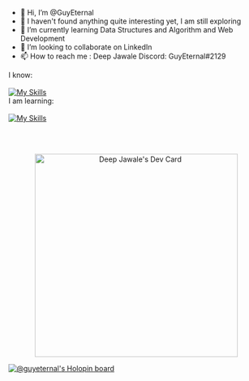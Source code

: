 
- 👋 Hi, I’m @GuyEternal
- 👀 I haven't found anything quite interesting yet, I am still exploring
- 🌱 I’m currently learning Data Structures and Algorithm and Web Development
- 💞️ I’m looking to collaborate on LinkedIn
- 📫 How to reach me :
Deep Jawale Discord: GuyEternal#2129

<!---
GuyEternal/GuyEternal is a ✨ special ✨ repository because its `README.md` (this file) appears on your GitHub profile.
You can click the Preview link to take a look at your changes.
--->

I know: 
<br> <br>
[![My Skills](https://skillicons.dev/icons?i=c,cpp,py,html,css,js,sass,linux,mysql)](https://skillicons.dev)
<br>
I am learning:<br><br>
[![My Skills](https://skillicons.dev/icons?i=react)](https://skillicons.dev)
</p>
<br><br>
<p align="center">
<a href="https://app.daily.dev/GuyEternal"><img src="https://api.daily.dev/devcards/50fcbdedfedb4e0d828101321d7e744e.png?r=2hk" width="400" alt="Deep Jawale's Dev Card"/></a>
</p>
<p align="center">

[![@guyeternal's Holopin board](https://holopin.io/api/user/board?user=guyeternal)](https://holopin.io/@guyeternal)
</p>
<!-- ![image](https://user-images.githubusercontent.com/99432276/202898731-9946bb52-3df7-449d-975e-2e5ca0bdc3f0.png) -->
